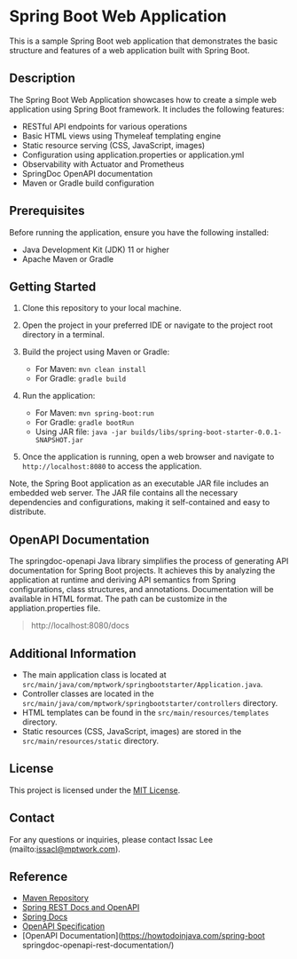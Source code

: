 # Spring Boot Web Application

This is a sample Spring Boot web application that demonstrates the basic structure and features of a web application built with Spring Boot.

## Description

The Spring Boot Web Application showcases how to create a simple web application using Spring Boot framework. It includes the following features:

- RESTful API endpoints for various operations
- Basic HTML views using Thymeleaf templating engine
- Static resource serving (CSS, JavaScript, images)
- Configuration using application.properties or application.yml
- Observability with Actuator and Prometheus
- SpringDoc OpenAPI documentation
- Maven or Gradle build configuration

## Prerequisites

Before running the application, ensure you have the following installed:

- Java Development Kit (JDK) 11 or higher
- Apache Maven or Gradle

## Getting Started

1. Clone this repository to your local machine.

2. Open the project in your preferred IDE or navigate to the project root directory in a terminal.

3. Build the project using Maven or Gradle:
   - For Maven: `mvn clean install`
   - For Gradle: `gradle build`

4. Run the application:
   - For Maven: `mvn spring-boot:run`
   - For Gradle: `gradle bootRun`
   - Using JAR file: `java -jar builds/libs/spring-boot-starter-0.0.1-SNAPSHOT.jar`

5. Once the application is running, open a web browser and navigate to `http://localhost:8080` to access the application.


Note, the Spring Boot application as an executable JAR file includes an embedded web server. The JAR file contains all the necessary dependencies and configurations, making it self-contained and easy to distribute.


## OpenAPI Documentation
The springdoc-openapi Java library simplifies the process of generating API documentation for Spring Boot projects. It achieves this by analyzing the application at runtime and deriving API semantics from Spring configurations, class structures, and annotations. Documentation will be available in HTML format. The path can be customize in the appliation.properties file.

> http://localhost:8080/docs


## Additional Information

- The main application class is located at `src/main/java/com/mptwork/springbootstarter/Application.java`.
- Controller classes are located in the `src/main/java/com/mptwork/springbootstarter/controllers` directory.
- HTML templates can be found in the `src/main/resources/templates` directory.
- Static resources (CSS, JavaScript, images) are stored in the `src/main/resources/static` directory.


## License

This project is licensed under the [MIT License](LICENSE).

## Contact

For any questions or inquiries, please contact Issac Lee (mailto:issacl@mptwork.com).


## Reference

- [Maven Repository](https://mvnrepository.com/artifact/org.springdoc)
- [Spring REST Docs and OpenAPI](https://www.baeldung.com/spring-rest-docs-vs-openapi)
- [Spring Docs](https://springdoc.org/#Introduction)
- [OpenAPI Specification](https://github.com/OAI/OpenAPI-Specification/blob/3.0.1/versions/3.0.1.md#oasObject)
- [OpenAPI Documentation](https://howtodoinjava.com/spring-boot springdoc-openapi-rest-documentation/)
